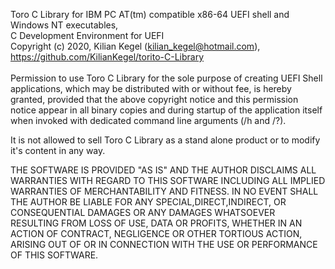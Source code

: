 Toro C Library for IBM PC AT(tm) compatible x86-64 UEFI shell and Windows NT executables,<br>
C Development Environment for UEFI<br>
Copyright (c) 2020, Kilian Kegel (kilian_kegel@hotmail.com), https://github.com/KilianKegel/torito-C-Library<br>
<br>
Permission to use Toro C Library for the sole purpose of creating
UEFI Shell applications, which may be
distributed with or without fee, is hereby granted, provided that the above
copyright notice and this permission notice appear in all binary copies
and during startup of the application itself when invoked with dedicated
command line arguments (/h and /?).

It is not allowed to sell Toro C Library as a stand alone product or
to modify it's content in any way.

THE SOFTWARE IS PROVIDED "AS IS" AND THE AUTHOR DISCLAIMS ALL WARRANTIES WITH
REGARD TO THIS SOFTWARE INCLUDING ALL IMPLIED WARRANTIES OF MERCHANTABILITY AND
FITNESS. IN NO EVENT SHALL THE AUTHOR BE LIABLE FOR ANY SPECIAL,DIRECT,INDIRECT,
OR CONSEQUENTIAL DAMAGES OR ANY DAMAGES WHATSOEVER RESULTING FROM LOSS OF USE,
DATA OR PROFITS, WHETHER IN AN ACTION OF CONTRACT, NEGLIGENCE OR OTHER TORTIOUS
ACTION, ARISING OUT OF OR IN CONNECTION WITH THE USE OR PERFORMANCE OF THIS
SOFTWARE.
